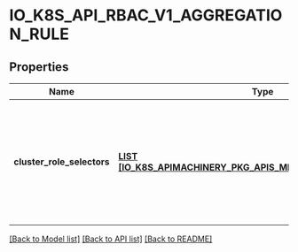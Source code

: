# IO_K8S_API_RBAC_V1_AGGREGATION_RULE

## Properties
Name | Type | Description | Notes
------------ | ------------- | ------------- | -------------
**cluster_role_selectors** | [**LIST [IO_K8S_APIMACHINERY_PKG_APIS_META_V1_LABEL_SELECTOR]**](io.k8s.apimachinery.pkg.apis.meta.v1.LabelSelector.md) | ClusterRoleSelectors holds a list of selectors which will be used to find ClusterRoles and create the rules. If any of the selectors match, then the ClusterRole&#39;s permissions will be added | [optional] [default to null]

[[Back to Model list]](../README.md#documentation-for-models) [[Back to API list]](../README.md#documentation-for-api-endpoints) [[Back to README]](../README.md)


